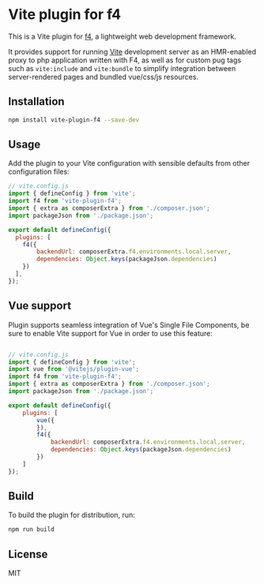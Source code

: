 # Vite plugin for f4

This is a Vite plugin for [f4](https://github.com/f4php/f4), a lightweight web development framework.

It provides support for running [Vite](https://vite.dev/) development server as an HMR-enabled proxy to php application written with F4, as well as for custom pug tags such as `vite:include` and `vite:bundle` to simplify integration between server-rendered pages and bundled vue/css/js resources.

## Installation

```bash
npm install vite-plugin-f4 --save-dev
```

## Usage

Add the plugin to your Vite configuration with sensible defaults from other configuration files:

```javascript
// vite.config.js
import { defineConfig } from 'vite';
import f4 from 'vite-plugin-f4';
import { extra as composerExtra } from './composer.json';
import packageJson from './package.json';

export default defineConfig({
  plugins: [
    f4({
        backendUrl: composerExtra.f4.environments.local.server,
        dependencies: Object.keys(packageJson.dependencies)
    })
  ],
});
```

## Vue support

Plugin supports seamless integration of Vue's Single File Components, be sure to enable Vite support for Vue in order to use this feature:

```javascript

// vite.config.js
import { defineConfig } from 'vite';
import vue from '@vitejs/plugin-vue';
import f4 from 'vite-plugin-f4';
import { extra as composerExtra } from './composer.json';
import packageJson from './package.json';

export default defineConfig({
    plugins: [
        vue({
        }),
        f4({
            backendUrl: composerExtra.f4.environments.local.server,
            dependencies: Object.keys(packageJson.dependencies)
        })
    ]
});
```


## Build

To build the plugin for distribution, run:

```bash
npm run build
```

## License

MIT
